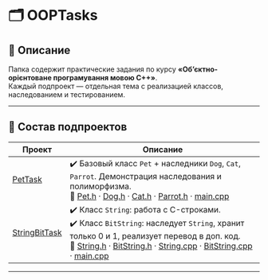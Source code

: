 # 🗂️ OOPTasks

## 📌 Описание

Папка содержит практические задания по курсу **«Об’єктно-орієнтоване програмування мовою С++»**.  
Каждый подпроект — отдельная тема с реализацией классов, наследованием и тестированием.

---

## 📁 Состав подпроектов

| Проект | Описание |
|--------|----------|
| [PetTask](./PetTask) | ✔️ Базовый класс `Pet` + наследники `Dog`, `Cat`, `Parrot`. Демонстрация наследования и полиморфизма.<br>🔗 [Pet.h](./PetTask/include/Pet.h) · [Dog.h](./PetTask/include/Dog.h) · [Cat.h](./PetTask/include/Cat.h) · [Parrot.h](./PetTask/include/Parrot.h) · [main.cpp](./PetTask/main.cpp) |
| [StringBitTask](./StringBitTask) | ✔️ Класс `String`: работа с C-строками.<br>✔️ Класс `BitString`: наследует `String`, хранит только 0 и 1, реализует перевод в доп. код.<br>🔗 [String.h](./StringBitTask/include/String.h) · [BitString.h](./StringBitTask/include/BitString.h) · [String.cpp](./StringBitTask/src/String.cpp) · [BitString.cpp](./StringBitTask/src/BitString.cpp) · [main.cpp](./StringBitTask/main.cpp) |

---
